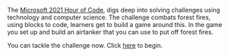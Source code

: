 The [Microsoft 2021 Hour of Code](https://arcade.makecode.com/hour-of-code-2020), digs deep into solving challenges using technology and computer science. The challenge combats forest fires, using blocks to code, learners get to build a game around this. In the game you set up and build an airtanker that you can use to put off forest fires.

You can tackle the challenge now. Click [here](https://arcade.makecode.com/--skillmap#docs:/skillmap/forest) to begin.